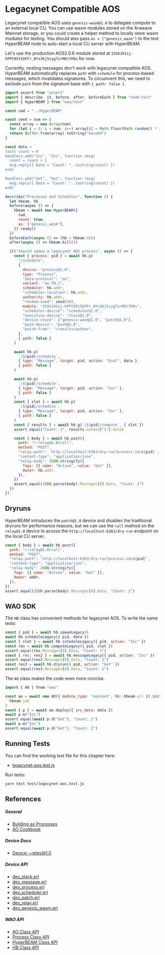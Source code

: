 # Legacynet Compatible AOS

Legacynet compatible AOS uses `genesis-wasm@1.0` to delegate compute to an external local CU. You can use wasm modules stored on the Arweave Mainnet storage, or you could create a helper method to locally store wasm modules for testing. You should also pass `as = ["genesis_wasm"]` to the test HyperBEAM node to auto-start a local CU server with HyperBEAM.

Let's use the production AOS2.0.6 module stored at `ISShJH1ij-hPPt9St5UFFr_8Ys3Kj5cyg7zrMGt7H9s` for now.

Currently, nesting messages don't work with legacynet compatible AOS. HyperBEAM automatically replaces `path` with `schedule` for process-based messages, which invalidates signatures. To circumvent this, we need to exclude `path` from the signature base with `{ path: false }`.

```js [/test/legacynet-aos.test.js]
import assert from "assert"
import { describe, it, before, after, beforeEach } from "node:test"
import { HyperBEAM } from "wao/test"

const cwd = "../HyperBEAM"

const seed = num => {
  const array = new Array(num)
  for (let i = 0; i < num; i++) array[i] = Math.floor(Math.random() * 256)
  return Buffer.from(array).toString("base64")
}

const data = `
local count = 0
Handlers.add("Inc", "Inc", function (msg)
  count = count + 1
  msg.reply({ Data = "Count: "..tostring(count) })
end)

Handlers.add("Get", "Get", function (msg)
  msg.reply({ Data = "Count: "..tostring(count) })
end)`

describe("Processes and Scheduler", function () {
  let hbeam, hb
  before(async () => {
    hbeam = await new HyperBEAM({
      cwd,
      reset: true,
      as: ["genesis_wasm"],
    }).ready()
  })
  beforeEach(async () => (hb = hbeam.hb))
  after(async () => hbeam.kill())

  it("should spawn a legacynet AOS process", async () => {
    const { process: pid } = await hb.p(
      "/schedule",
      {
        device: "process@1.0",
        type: "Process",
        "data-protocol": "ao",
        variant: "ao.TN.1",
        scheduler: hb.addr,
        "scheduler-location": hb.addr,
        authority: hb.addr,
        "random-seed": seed(16),
        module: "ISShJH1ij-hPPt9St5UFFr_8Ys3Kj5cyg7zrMGt7H9s",
        "scheduler-device": "scheduler@1.0",
        "execution-device": "stack@1.0",
        "device-stack": ["genesis-wasm@1.0", "patch@1.0"],
        "push-device": "push@1.0",
        "patch-from": "/results/outbox",
      },
      { path: false }
    )

    await hb.p(
      `/${pid}/schedule`,
      { type: "Message", target: pid, action: "Eval", data },
      { path: false }
    )

    await hb.p(
      `/${pid}/schedule`,
      { type: "Message", target: pid, action: "Inc" },
      { path: false }
    )
    const { slot } = await hb.p(
      `/${pid}/schedule`,
      { type: "Message", target: pid, action: "Inc" },
      { path: false }
    )
    const { results } = await hb.g(`/${pid}/compute`, { slot })
    assert.equal("Count: 2", results.outbox["1"].data)

    const { body } = await hb.post({
      path: "/~relay@1.0/call",
      method: "POST",
      "relay-path": `http://localhost:6363/dry-run?process-id=${pid}`,
      "content-type": "application/json",
      "relay-body": JSON.stringify({
        Tags: [{ name: "Action", value: "Get" }],
        Owner: hb.addr,
      }),
    })
    assert.equal(JSON.parse(body).Messages[0].Data, "Count: 2")
  })
})
```

## Dryruns

HyperBEAM introduces the `patch@1.0` device and disables the traditional dryruns for performance reasons, but we can use the `call` method on the `relay@1.0` device to access the `http://localhost:6363/dry-run` endpoint on the local CU server.

```js [/test/legacynet-aos.test.js]
const { body } = await hb.post({
  path: "/~relay@1.0/call",
  method: "POST",
  "relay-path": `http://localhost:6363/dry-run?process-id=${pid}`,
  "content-type": "application/json",
  "relay-body": JSON.stringify({
    Tags: [{ name: "Action", value: "Get" }],
    Owner: addr,
  }),
})
assert.equal(JSON.parse(body).Messages[0].Data, "Count: 2")
```

## WAO SDK

The `HB` class has convenient methods for legacynet AOS. To write the same tests:

```js [/test/legacynet-aos.test.js]
const { pid } = await hb.spawnLegacy()
await hb.scheduleLegacy({ pid, data })
const { slot } = await hb.scheduleLegacy({ pid, action: "Inc" })
const res = await hb.computeLegacy({ pid, slot })
assert.equal(res.Messages[0].Data, "Count: 1")
const { res: res2 } = await hb.messageLegacy({ pid, action: "Inc" })
assert.equal(res2.Messages[0].Data, "Count: 2")
const res3 = await hb.dryrun({ pid, action: "Get" })
assert.equal(res3.Messages[0].Data, "Count: 2")
```

The `AO` class makes the code even more concise.

```js [/test/legacynet-aos.test.js]
import { AO } from "wao"

const ao = await new AO({ module_type: "mainnet", hb: hbeam.url }).init(
  hbeam.jwk
)
const { p } = await ao.deploy({ src_data: data })
await p.m("Inc")
assert.equal(await p.d("Get"), "Count: 1")
await p.m("Inc")
assert.equal(await p.d("Get"), "Count: 2")
```

## Running Tests

You can find the working test file for this chapter here:

- [legacynet-aos.test.js](https://github.com/weavedb/wao/blob/master/dhfs-tutorial-app/test/legacynet-aos.test.js)

Run tests:

```bash [Terminal]
yarn test test/legacynet-aos.test.js
```

## References

##### General

- [Building ao Processes](https://hyperbeam.ar.io/build/building-on-ao.html)
- [AO Cookbook](https://cookbook_ao.arweave.net/)
  
##### Device Docs

- [Device: ~relay@1.0](https://hyperbeam.ar.io/build/devices/relay-at-1-0.html)
  
##### Device API

- [dev_stack.erl](https://hyperbeam.ar.io/build/devices/source-code/dev_stack.html)
- [dev_message.erl](https://hyperbeam.ar.io/build/devices/source-code/dev_message.html)
- [dev_process.erl](https://hyperbeam.ar.io/build/devices/source-code/dev_process.html)
- [dev_scheduler.erl](https://hyperbeam.ar.io/build/devices/source-code/dev_scheduler.html)
- [dev_patch.erl](https://hyperbeam.ar.io/build/devices/source-code/dev_patch.html)
- [dev_relay.erl](https://hyperbeam.ar.io/build/devices/source-code/dev_relay.html)
- [dev_genesis_wasm.erl](https://hyperbeam.ar.io/build/devices/source-code/dev_genesis_wasm.html)
  
##### WAO API

- [AO Class API](/api/ao)
- [Process Class API](/api/process)
- [HyperBEAM Class API](/api/hyperbeam)
- [HB Class API](/api/hb)
